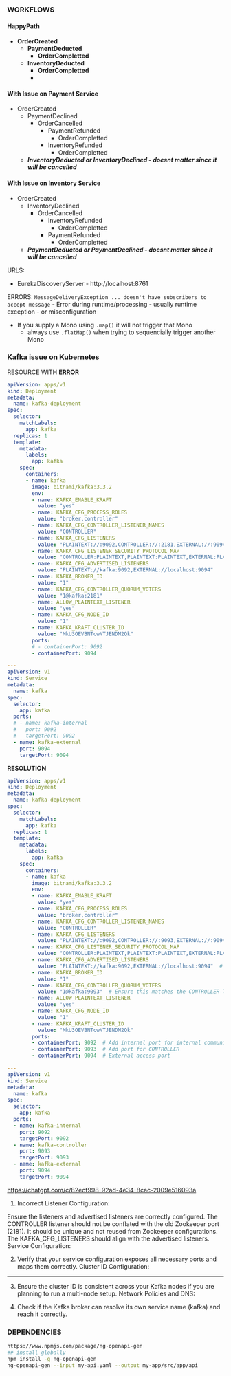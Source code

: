 ### WORKFLOWS

#### HappyPath
- **OrderCreated** 
  - **PaymentDeducted** 
    - **OrderCompletted**
  - **InventoryDeducted**
    - **OrderCompletted**
    - 
#### With Issue on Payment Service
- OrderCreated
  - PaymentDeclined
    - OrderCancelled
      - PaymentRefunded
        - OrderCompletted
      - InventoryRefunded
        - OrderCompletted
  - ***InventoryDeducted or InventoryDeclined - doesnt matter since it will be cancelled***

#### With Issue on Inventory Service
- OrderCreated
  - InventoryDeclined
    - OrderCancelled
      - InventoryRefunded
        - OrderCompletted
      - PaymentRefunded
        - OrderCompletted
  - ***PaymentDeducted or PaymentDeclined - doesnt matter since it will be cancelled***



URLS:
  - EurekaDiscoveryServer - http://localhost:8761

ERRORS:
  `MessageDeliveryException ... doesn't have subscribers to accept message`
    - Error during runtime/processing
    - usually runtime exception
    - or misconfiguration

- If you supply a Mono using `.map()` it will not trigger that Mono
  - always use `.flatMap()` when trying to sequencially trigger another Mono


### Kafka issue on Kubernetes
RESOURCE WITH **ERROR**
```yaml
apiVersion: apps/v1
kind: Deployment
metadata:
  name: kafka-deployment
spec:
  selector:
    matchLabels:
      app: kafka
  replicas: 1
  template:
    metadata:
      labels:
        app: kafka
    spec:
      containers:
      - name: kafka
        image: bitnami/kafka:3.3.2
        env:
        - name: KAFKA_ENABLE_KRAFT
          value: "yes"
        - name: KAFKA_CFG_PROCESS_ROLES
          value: "broker,controller"
        - name: KAFKA_CFG_CONTROLLER_LISTENER_NAMES
          value: "CONTROLLER"
        - name: KAFKA_CFG_LISTENERS
          value: "PLAINTEXT://:9092,CONTROLLER://:2181,EXTERNAL://:9094"
        - name: KAFKA_CFG_LISTENER_SECURITY_PROTOCOL_MAP
          value: "CONTROLLER:PLAINTEXT,PLAINTEXT:PLAINTEXT,EXTERNAL:PLAINTEXT"
        - name: KAFKA_CFG_ADVERTISED_LISTENERS
          value: "PLAINTEXT://kafka:9092,EXTERNAL://localhost:9094"
        - name: KAFKA_BROKER_ID
          value: "1"
        - name: KAFKA_CFG_CONTROLLER_QUORUM_VOTERS
          value: "1@kafka:2181"
        - name: ALLOW_PLAINTEXT_LISTENER
          value: "yes"
        - name: KAFKA_CFG_NODE_ID
          value: "1"
        - name: KAFKA_KRAFT_CLUSTER_ID
          value: "MkU3OEVBNTcwNTJENDM2Qk"
        ports:
        # - containerPort: 9092
        - containerPort: 9094

---
apiVersion: v1
kind: Service
metadata:
  name: kafka
spec:
  selector:
    app: kafka
  ports:
  # - name: kafka-internal
  #   port: 9092
  #   targetPort: 9092
  - name: kafka-external
    port: 9094
    targetPort: 9094
```

**RESOLUTION**
```yaml
apiVersion: apps/v1
kind: Deployment
metadata:
  name: kafka-deployment
spec:
  selector:
    matchLabels:
      app: kafka
  replicas: 1
  template:
    metadata:
      labels:
        app: kafka
    spec:
      containers:
      - name: kafka
        image: bitnami/kafka:3.3.2
        env:
        - name: KAFKA_ENABLE_KRAFT
          value: "yes"
        - name: KAFKA_CFG_PROCESS_ROLES
          value: "broker,controller"
        - name: KAFKA_CFG_CONTROLLER_LISTENER_NAMES
          value: "CONTROLLER"
        - name: KAFKA_CFG_LISTENERS
          value: "PLAINTEXT://:9092,CONTROLLER://:9093,EXTERNAL://:9094"  # Changed CONTROLLER port to 9093
        - name: KAFKA_CFG_LISTENER_SECURITY_PROTOCOL_MAP
          value: "CONTROLLER:PLAINTEXT,PLAINTEXT:PLAINTEXT,EXTERNAL:PLAINTEXT"
        - name: KAFKA_CFG_ADVERTISED_LISTENERS
          value: "PLAINTEXT://kafka:9092,EXTERNAL://localhost:9094"  # Ensure this matches the listeners
        - name: KAFKA_BROKER_ID
          value: "1"
        - name: KAFKA_CFG_CONTROLLER_QUORUM_VOTERS
          value: "1@kafka:9093"  # Ensure this matches the CONTROLLER listener
        - name: ALLOW_PLAINTEXT_LISTENER
          value: "yes"
        - name: KAFKA_CFG_NODE_ID
          value: "1"
        - name: KAFKA_KRAFT_CLUSTER_ID
          value: "MkU3OEVBNTcwNTJENDM2Qk"
        ports:
        - containerPort: 9092  # Add internal port for internal communication
        - containerPort: 9093  # Add port for CONTROLLER
        - containerPort: 9094  # External access port

---
apiVersion: v1
kind: Service
metadata:
  name: kafka
spec:
  selector:
    app: kafka
  ports:
  - name: kafka-internal
    port: 9092
    targetPort: 9092
  - name: kafka-controller
    port: 9093
    targetPort: 9093
  - name: kafka-external
    port: 9094
    targetPort: 9094
```


https://chatgpt.com/c/82ecf998-92ad-4e34-8cac-2009e516093a

1. Incorrect Listener Configuration:

Ensure the listeners and advertised listeners are correctly configured. The CONTROLLER listener should not be conflated with the old Zookeeper port (2181). It should be unique and not reused from Zookeeper configurations.
The KAFKA_CFG_LISTENERS should align with the advertised listeners.
Service Configuration:

2. Verify that your service configuration exposes all necessary ports and maps them correctly.
Cluster ID Configuration:
****
3. Ensure the cluster ID is consistent across your Kafka nodes if you are planning to run a multi-node setup.
Network Policies and DNS:

4. Check if the Kafka broker can resolve its own service name (kafka) and reach it correctly.


### DEPENDENCIES
```bash
https://www.npmjs.com/package/ng-openapi-gen
## install globally
npm install -g ng-openapi-gen
ng-openapi-gen --input my-api.yaml --output my-app/src/app/api
```